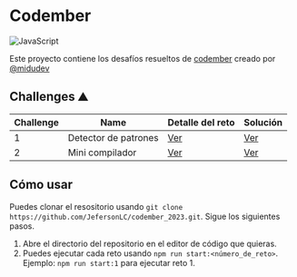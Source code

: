 # Codember

![JavaScript](https://img.shields.io/badge/-JavaScript-ffec00?style=for-the-badge&logo=javascript&logoColor=black)

Este proyecto contiene los desafíos resueltos de [codember](https://codember.dev/) creado por [@midudev](https://github.com/midudev/)

## Challenges ⛰️

|Challenge |Name                                         |Detalle del reto             |Solución                    |
|----------|---------------------------------------------|-----------------------------|----------------------------|
|1         |Detector de patrones |[Ver](challenge_01/README.md) |[Ver](challenge_01/index.js) |
|2         |Mini compilador |[Ver](challenge_02/README.md) |[Ver](challenge_02/index.js) |

## Cómo usar

Puedes clonar el resositorio usando `git clone https://github.com/JefersonLC/codember_2023.git`. Sigue los siguientes pasos.

1. Abre el directorio del repositorio en el editor de código que quieras.
2. Puedes ejecutar cada reto usando `npm run start:<número_de_reto>`. Ejemplo: `npm run start:1` para ejecutar reto 1.
